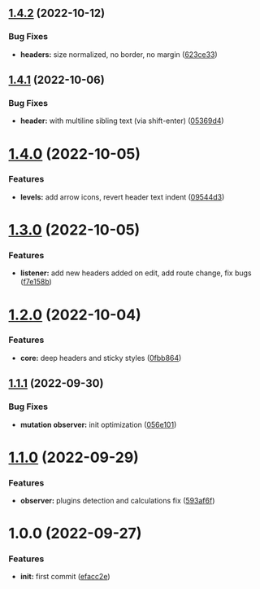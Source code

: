 ## [1.4.2](https://github.com/yoyurec/logseq-sticky-headers/compare/v1.4.1...v1.4.2) (2022-10-12)


### Bug Fixes

* **headers:** size normalized, no border, no margin ([623ce33](https://github.com/yoyurec/logseq-sticky-headers/commit/623ce33a7afc6f09f55e3644780f86729d541dcd))

## [1.4.1](https://github.com/yoyurec/logseq-sticky-headers/compare/v1.4.0...v1.4.1) (2022-10-06)


### Bug Fixes

* **header:** with multiline sibling text (via shift-enter) ([05369d4](https://github.com/yoyurec/logseq-sticky-headers/commit/05369d4b9aec947bf7e4d5469765befa7af40191))

# [1.4.0](https://github.com/yoyurec/logseq-sticky-headers/compare/v1.3.0...v1.4.0) (2022-10-05)


### Features

* **levels:** add arrow icons, revert header text indent ([09544d3](https://github.com/yoyurec/logseq-sticky-headers/commit/09544d398e7207769046731a39066a51ad758250))

# [1.3.0](https://github.com/yoyurec/logseq-sticky-headers/compare/v1.2.0...v1.3.0) (2022-10-05)


### Features

* **listener:** add new headers added on edit, add route change, fix bugs ([f7e158b](https://github.com/yoyurec/logseq-sticky-headers/commit/f7e158b13dbe33204f341a0467f111909fc011ec))

# [1.2.0](https://github.com/yoyurec/logseq-sticky-headers/compare/v1.1.1...v1.2.0) (2022-10-04)


### Features

* **core:** deep headers and sticky styles ([0fbb864](https://github.com/yoyurec/logseq-sticky-headers/commit/0fbb864320c4d8fbdbb9ceb71725c3b7fa46cdc3))

## [1.1.1](https://github.com/yoyurec/logseq-sticky-headers/compare/v1.1.0...v1.1.1) (2022-09-30)


### Bug Fixes

* **mutation observer:** init optimization ([056e101](https://github.com/yoyurec/logseq-sticky-headers/commit/056e10154d6c74912e9db2fa9253e630fb070653))

# [1.1.0](https://github.com/yoyurec/logseq-sticky-headers/compare/v1.0.0...v1.1.0) (2022-09-29)


### Features

* **observer:** plugins detection and calculations fix ([593af6f](https://github.com/yoyurec/logseq-sticky-headers/commit/593af6f2f826c52641170a637d3790763e30144d))

# 1.0.0 (2022-09-27)


### Features

* **init:** first commit ([efacc2e](https://github.com/yoyurec/logseq-sticky-headers/commit/efacc2eb307fe28035310c3db9fb9a5950407f85))
